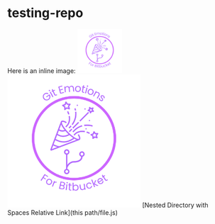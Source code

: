 # testing-repo
Here is an inline image: <img src="img/logo-git-emotions.png" width="100"/>
<br>
<img src="img/logo-git-emotions.png" width="300"/>
[Nested Directory with Spaces Relative Link](this path/file.js) 
